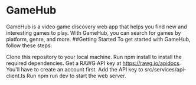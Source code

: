 # GameHub
GameHub is a video game discovery web app that helps you find new and interesting games to play. With GameHub, you can search for games by platform, genre, and more.
##Getting Started
To get started with GameHub, follow these steps:

Clone this repository to your local machine.
Run npm install to install the required dependencies.
Get a RAWG API key at https://rawg.io/apidocs. You'll have to create an account first.
Add the API key to src/services/api-client.ts
Run npm run dev to start the web server.
